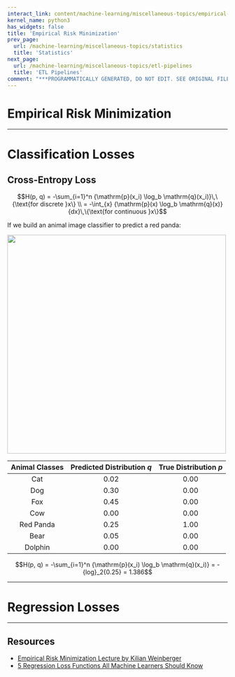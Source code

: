 ```yaml
---
interact_link: content/machine-learning/miscellaneous-topics/empirical-risk-minimization.ipynb
kernel_name: python3
has_widgets: false
title: 'Empirical Risk Minimization'
prev_page:
  url: /machine-learning/miscellaneous-topics/statistics
  title: 'Statistics'
next_page:
  url: /machine-learning/miscellaneous-topics/etl-pipelines
  title: 'ETL Pipelines'
comment: "***PROGRAMMATICALLY GENERATED, DO NOT EDIT. SEE ORIGINAL FILES IN /content***"
---
```



# Empirical Risk Minimization



---
# Classification Losses



## Cross-Entropy Loss

$$H(p, q) = -\sum_{i=1}^n {\mathrm{p}(x_i) \log_b \mathrm{q}(x_i)}\,\{\text{for discrete }x\} \\ = -\int_{x} {\mathrm{p}(x) \log_b \mathrm{q}(x)}{dx}\,\{\text{for continuous }x\}$$

If we build an animal image classifier to predict a red panda:

<img src="https://live.staticflickr.com/8146/29545409156_e6c3547efc_b.jpg" width="500px"/>

| Animal Classes | Predicted Distribution $q$ | True Distribution $p$ |
| :------------: | :------------------------: | :-------------------: |
| Cat            | 0.02                       | 0.00                  |
| Dog            | 0.30                       | 0.00                  |
| Fox            | 0.45                       | 0.00                  |
| Cow            | 0.00                       | 0.00                  |
| Red Panda      | 0.25                       | 1.00                  |
| Bear           | 0.05                       | 0.00                  |
| Dolphin        | 0.00                       | 0.00                  |

$$H(p, q) = -\sum_{i=1}^n {\mathrm{p}(x_i) \log_b \mathrm{q}(x_i)} = -{log}_2{0.25} = 1.386$$



---
# Regression Losses



---
## Resources

- [Empirical Risk Minimization Lecture by Kilian Weinberger](http://www.cs.cornell.edu/courses/cs4780/2018fa/lectures/lecturenote10.html)
- [5 Regression Loss Functions All Machine Learners Should Know](https://heartbeat.fritz.ai/5-regression-loss-functions-all-machine-learners-should-know-4fb140e9d4b0)

